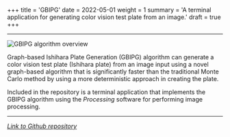 +++
title = 'GBIPG'
date = 2022-05-01
weight = 1
summary = 'A terminal application for generating color vision test plate from an image.'
draft = true
+++

---

![GBIPG algorithm overview](/gbipg-overview.png)

Graph-based Ishihara Plate Generation (GBIPG) algorithm can generate a color vision test plate (Ishihara plate) from an image input using a novel graph-based algorithm that is significantly faster than the traditional Monte Carlo method by using a more deterministic approach in creating the plate.

Included in the repository is a terminal application that implements the GBIPG algorithm using the _Processing_ software for performing image processing.

---

_[Link to Github repository](https://github.com/marshblocker/gbipg)_
